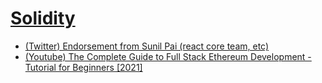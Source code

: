 # [Solidity](https://docs.soliditylang.org/)

- [(Twitter) Endorsement from Sunil Pai (react core team, etc)](https://twitter.com/threepointone/status/1407088417293451268)
- [(Youtube) The Complete Guide to Full Stack Ethereum Development - Tutorial for Beginners [2021]](https://www.youtube.com/watch?v=a0osIaAOFSE)
